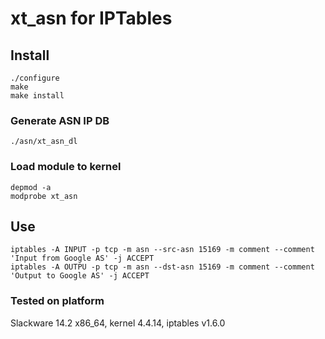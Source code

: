 # xt_asn for IPTables

## Install
```
./configure
make
make install
```
### Generate ASN IP DB
```
./asn/xt_asn_dl
```
### Load module to kernel
```
depmod -a
modprobe xt_asn
```
## Use
```
iptables -A INPUT -p tcp -m asn --src-asn 15169 -m comment --comment 'Input from Google AS' -j ACCEPT
iptables -A OUTPU -p tcp -m asn --dst-asn 15169 -m comment --comment 'Output to Google AS' -j ACCEPT
```
### Tested on platform
Slackware 14.2 x86_64, kernel 4.4.14, iptables v1.6.0
